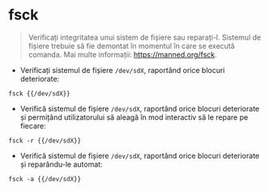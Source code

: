 # fsck

> Verificați integritatea unui sistem de fișiere sau reparați-l. Sistemul de fișiere trebuie să fie demontat în momentul în care se execută comanda.
> Mai multe informații: <https://manned.org/fsck>.

- Verificați sistemul de fișiere `/dev/sdX`, raportând orice blocuri deteriorate:

`fsck {{/dev/sdX}}`

- Verifică sistemul de fișiere `/dev/sdX`, raportând orice blocuri deteriorate și permițând utilizatorului să aleagă în mod interactiv să le repare pe fiecare:

`fsck -r {{/dev/sdX}}`

- Verifică sistemul de fișiere `/dev/sdX`, raportând orice blocuri deteriorate și reparându-le automat:

`fsck -a {{/dev/sdX}}`
